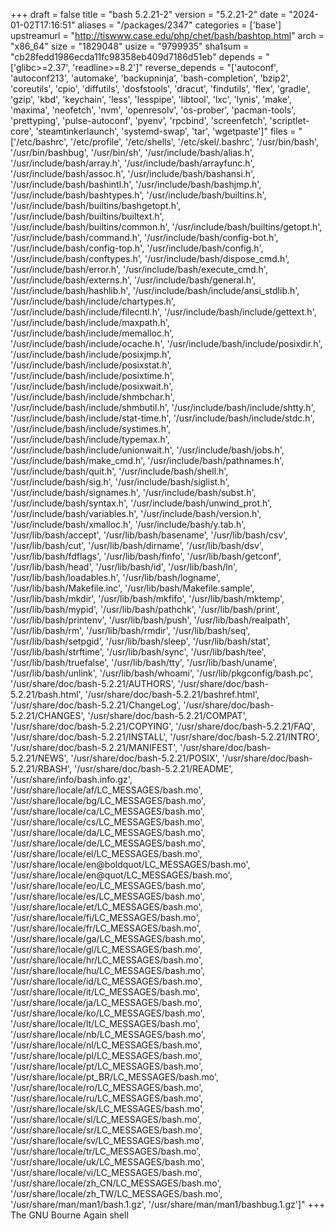 +++
draft = false
title = "bash 5.2.21-2"
version = "5.2.21-2"
date = "2024-01-02T17:16:51"
aliases = "/packages/2347"
categories = ['base']
upstreamurl = "http://tiswww.case.edu/php/chet/bash/bashtop.html"
arch = "x86_64"
size = "1829048"
usize = "9799935"
sha1sum = "cb28fedd1986ecda11fc98358eb409d7186d51eb"
depends = "['glibc>=2.37', 'readline>=8.2']"
reverse_depends = "['autoconf', 'autoconf213', 'automake', 'backupninja', 'bash-completion', 'bzip2', 'coreutils', 'cpio', 'diffutils', 'dosfstools', 'dracut', 'findutils', 'flex', 'gradle', 'gzip', 'kbd', 'keychain', 'less', 'lesspipe', 'libtool', 'lxc', 'lynis', 'make', 'maxima', 'neofetch', 'nvm', 'openresolv', 'os-prober', 'pacman-tools', 'prettyping', 'pulse-autoconf', 'pyenv', 'rpcbind', 'screenfetch', 'scriptlet-core', 'steamtinkerlaunch', 'systemd-swap', 'tar', 'wgetpaste']"
files = "['/etc/bashrc', '/etc/profile', '/etc/shells', '/etc/skel/.bashrc', '/usr/bin/bash', '/usr/bin/bashbug', '/usr/bin/sh', '/usr/include/bash/alias.h', '/usr/include/bash/array.h', '/usr/include/bash/arrayfunc.h', '/usr/include/bash/assoc.h', '/usr/include/bash/bashansi.h', '/usr/include/bash/bashintl.h', '/usr/include/bash/bashjmp.h', '/usr/include/bash/bashtypes.h', '/usr/include/bash/builtins.h', '/usr/include/bash/builtins/bashgetopt.h', '/usr/include/bash/builtins/builtext.h', '/usr/include/bash/builtins/common.h', '/usr/include/bash/builtins/getopt.h', '/usr/include/bash/command.h', '/usr/include/bash/config-bot.h', '/usr/include/bash/config-top.h', '/usr/include/bash/config.h', '/usr/include/bash/conftypes.h', '/usr/include/bash/dispose_cmd.h', '/usr/include/bash/error.h', '/usr/include/bash/execute_cmd.h', '/usr/include/bash/externs.h', '/usr/include/bash/general.h', '/usr/include/bash/hashlib.h', '/usr/include/bash/include/ansi_stdlib.h', '/usr/include/bash/include/chartypes.h', '/usr/include/bash/include/filecntl.h', '/usr/include/bash/include/gettext.h', '/usr/include/bash/include/maxpath.h', '/usr/include/bash/include/memalloc.h', '/usr/include/bash/include/ocache.h', '/usr/include/bash/include/posixdir.h', '/usr/include/bash/include/posixjmp.h', '/usr/include/bash/include/posixstat.h', '/usr/include/bash/include/posixtime.h', '/usr/include/bash/include/posixwait.h', '/usr/include/bash/include/shmbchar.h', '/usr/include/bash/include/shmbutil.h', '/usr/include/bash/include/shtty.h', '/usr/include/bash/include/stat-time.h', '/usr/include/bash/include/stdc.h', '/usr/include/bash/include/systimes.h', '/usr/include/bash/include/typemax.h', '/usr/include/bash/include/unionwait.h', '/usr/include/bash/jobs.h', '/usr/include/bash/make_cmd.h', '/usr/include/bash/pathnames.h', '/usr/include/bash/quit.h', '/usr/include/bash/shell.h', '/usr/include/bash/sig.h', '/usr/include/bash/siglist.h', '/usr/include/bash/signames.h', '/usr/include/bash/subst.h', '/usr/include/bash/syntax.h', '/usr/include/bash/unwind_prot.h', '/usr/include/bash/variables.h', '/usr/include/bash/version.h', '/usr/include/bash/xmalloc.h', '/usr/include/bash/y.tab.h', '/usr/lib/bash/accept', '/usr/lib/bash/basename', '/usr/lib/bash/csv', '/usr/lib/bash/cut', '/usr/lib/bash/dirname', '/usr/lib/bash/dsv', '/usr/lib/bash/fdflags', '/usr/lib/bash/finfo', '/usr/lib/bash/getconf', '/usr/lib/bash/head', '/usr/lib/bash/id', '/usr/lib/bash/ln', '/usr/lib/bash/loadables.h', '/usr/lib/bash/logname', '/usr/lib/bash/Makefile.inc', '/usr/lib/bash/Makefile.sample', '/usr/lib/bash/mkdir', '/usr/lib/bash/mkfifo', '/usr/lib/bash/mktemp', '/usr/lib/bash/mypid', '/usr/lib/bash/pathchk', '/usr/lib/bash/print', '/usr/lib/bash/printenv', '/usr/lib/bash/push', '/usr/lib/bash/realpath', '/usr/lib/bash/rm', '/usr/lib/bash/rmdir', '/usr/lib/bash/seq', '/usr/lib/bash/setpgid', '/usr/lib/bash/sleep', '/usr/lib/bash/stat', '/usr/lib/bash/strftime', '/usr/lib/bash/sync', '/usr/lib/bash/tee', '/usr/lib/bash/truefalse', '/usr/lib/bash/tty', '/usr/lib/bash/uname', '/usr/lib/bash/unlink', '/usr/lib/bash/whoami', '/usr/lib/pkgconfig/bash.pc', '/usr/share/doc/bash-5.2.21/AUTHORS', '/usr/share/doc/bash-5.2.21/bash.html', '/usr/share/doc/bash-5.2.21/bashref.html', '/usr/share/doc/bash-5.2.21/ChangeLog', '/usr/share/doc/bash-5.2.21/CHANGES', '/usr/share/doc/bash-5.2.21/COMPAT', '/usr/share/doc/bash-5.2.21/COPYING', '/usr/share/doc/bash-5.2.21/FAQ', '/usr/share/doc/bash-5.2.21/INSTALL', '/usr/share/doc/bash-5.2.21/INTRO', '/usr/share/doc/bash-5.2.21/MANIFEST', '/usr/share/doc/bash-5.2.21/NEWS', '/usr/share/doc/bash-5.2.21/POSIX', '/usr/share/doc/bash-5.2.21/RBASH', '/usr/share/doc/bash-5.2.21/README', '/usr/share/info/bash.info.gz', '/usr/share/locale/af/LC_MESSAGES/bash.mo', '/usr/share/locale/bg/LC_MESSAGES/bash.mo', '/usr/share/locale/ca/LC_MESSAGES/bash.mo', '/usr/share/locale/cs/LC_MESSAGES/bash.mo', '/usr/share/locale/da/LC_MESSAGES/bash.mo', '/usr/share/locale/de/LC_MESSAGES/bash.mo', '/usr/share/locale/el/LC_MESSAGES/bash.mo', '/usr/share/locale/en@boldquot/LC_MESSAGES/bash.mo', '/usr/share/locale/en@quot/LC_MESSAGES/bash.mo', '/usr/share/locale/eo/LC_MESSAGES/bash.mo', '/usr/share/locale/es/LC_MESSAGES/bash.mo', '/usr/share/locale/et/LC_MESSAGES/bash.mo', '/usr/share/locale/fi/LC_MESSAGES/bash.mo', '/usr/share/locale/fr/LC_MESSAGES/bash.mo', '/usr/share/locale/ga/LC_MESSAGES/bash.mo', '/usr/share/locale/gl/LC_MESSAGES/bash.mo', '/usr/share/locale/hr/LC_MESSAGES/bash.mo', '/usr/share/locale/hu/LC_MESSAGES/bash.mo', '/usr/share/locale/id/LC_MESSAGES/bash.mo', '/usr/share/locale/it/LC_MESSAGES/bash.mo', '/usr/share/locale/ja/LC_MESSAGES/bash.mo', '/usr/share/locale/ko/LC_MESSAGES/bash.mo', '/usr/share/locale/lt/LC_MESSAGES/bash.mo', '/usr/share/locale/nb/LC_MESSAGES/bash.mo', '/usr/share/locale/nl/LC_MESSAGES/bash.mo', '/usr/share/locale/pl/LC_MESSAGES/bash.mo', '/usr/share/locale/pt/LC_MESSAGES/bash.mo', '/usr/share/locale/pt_BR/LC_MESSAGES/bash.mo', '/usr/share/locale/ro/LC_MESSAGES/bash.mo', '/usr/share/locale/ru/LC_MESSAGES/bash.mo', '/usr/share/locale/sk/LC_MESSAGES/bash.mo', '/usr/share/locale/sl/LC_MESSAGES/bash.mo', '/usr/share/locale/sr/LC_MESSAGES/bash.mo', '/usr/share/locale/sv/LC_MESSAGES/bash.mo', '/usr/share/locale/tr/LC_MESSAGES/bash.mo', '/usr/share/locale/uk/LC_MESSAGES/bash.mo', '/usr/share/locale/vi/LC_MESSAGES/bash.mo', '/usr/share/locale/zh_CN/LC_MESSAGES/bash.mo', '/usr/share/locale/zh_TW/LC_MESSAGES/bash.mo', '/usr/share/man/man1/bash.1.gz', '/usr/share/man/man1/bashbug.1.gz']"
+++
The GNU Bourne Again shell